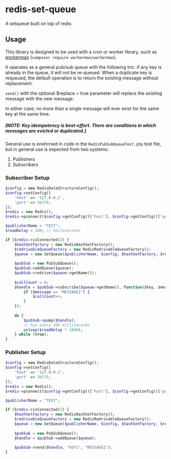 # redis-set-queue
A setqueue built on top of redis

## Usage

This library is designed to be used with a cron or worker library, such as [workerman](https://github.com/walkor/workerman) (`composer require workerman/workerman`).

It operates as a general pub/sub queue with the following tric: if any key is already in the queue, it will not be re-queued. 
When a duplicate key is requeued, the default operation is to return the existing message without replacement.

`send()` with the optional $replace = true parameter will replace the existing message with the new message.

In either case, no more than a single message will ever exist for the same key at the same time.

##### [NOTE: Key idempotency is best-effort. There are conditions in which messages are evicted or duplicated.]

General use is enshrined in code in the `RedisPubSubQueueTest.php` test file, but in general use is expected from two systems:
1. Publishers
2. Subscribers

### Subscriber Setup
```php
$config = new RedisDataStructureConfig();
$config->setConfig([
    'host' => '127.0.0.1',
    'port' => 36379,
]);
$redis = new Redis();
$redis->pconnect($config->getConfig()['host'], $config->getConfig()['port']);

$publisherName = "TEST";
$readDelay = 100; // microseconds

if ($redis->isConnected()) {
    $hashSetFactory = new RedisHashSetFactory();
    $redrivableQueueFactory = new RedisRedrivableQueueFactory();
    $queue = new SetQueue($publisherName, $config, $hashSetFactory, $redrivableQueueFactory);
    
    $pubSub = new PubSubQueue();
    $pubSub->addQueue($queue);
    $pubSub->redrive($queue->getName());
    
    $callCount = 0;
    $handle = $pubSub->subscribe($queue->getName(), function($key, $message) use (&$callCount) {
        if ($message == "MESSAGE1") {
            $callCount++;
        }
    });
        
    do {
        $pubSub->pump($handle);
        // Run every 100 milliseconds
        usleep($readDelay * 1000);
    } while (true);
}
```

### Publisher Setup
```php
$config = new RedisDataStructureConfig();
$config->setConfig([
    'host' => '127.0.0.1',
    'port' => 36379,
]);
$redis = new Redis();
$redis->pconnect($config->getConfig()['host'], $config->getConfig()['port']);

$publisherName = "TEST";

if ($redis->isConnected()) {
    $hashSetFactory = new RedisHashSetFactory();
    $redrivableQueueFactory = new RedisRedrivableQueueFactory();
    $queue = new SetQueue($publisherName, $config, $hashSetFactory, $redrivableQueueFactory);
    
    $pubSub = new PubSubQueue();
    $handle = $pubSub->addQueue($queue);

    $pubSub->send($handle, "KEY1", "MESSAGE1");
}

```